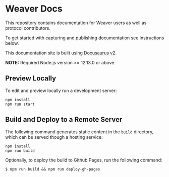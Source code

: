 <!--
 Copyright IBM Corp. All Rights Reserved.

 SPDX-License-Identifier: CC-BY-4.0
 -->
# Weaver Docs

This repository contains documentation for Weaver users as well as protocol contributors.

To get started with capturing and publishing documentation see instructions below.

This documentation site is built using [Docusaurus v2](https://v2.docusaurus.io/docs/).

**NOTE:** Required Node.js version >= 12.13.0 or above.

## Preview Locally

To edit and preview locally run a development server:

```
npm install
npm run start
```

## Build and Deploy to a Remote Server

The following command generates static content in the `build` directory, which can be served though a hosting service:

```
npm install
npm run build
```

Optionally, to deploy the build to Github Pages, run the following command:

```
$ npm run build && npm run deploy-gh-pages
```
